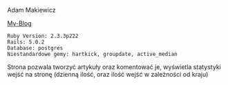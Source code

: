 Adam Makiewicz

   [My-Blog](https://ruby-asi.herokuapp.com/)

    Ruby Version: 2.3.3p222
    Rails: 5.0.2
    Database: postgres
    Niestandardowe gemy: hartkick, groupdate, active_median
    
Strona pozwala tworzyć artykuły oraz komentować je, wyświetla statystyki wejść na stronę (dzienną ilość, oraz ilość wejść w zależności od kraju)
